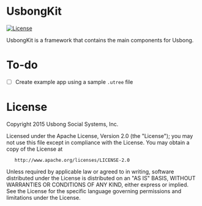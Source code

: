 # UsbongKit
[![License](https://img.shields.io/badge/license-ALv2-blue.svg)](./LICENSE)

UsbongKit is a framework that contains the main components for Usbong.

# To-do

- [ ] Create example app using a sample `.utree` file

# License

   Copyright 2015 Usbong Social Systems, Inc.

   Licensed under the Apache License, Version 2.0 (the "License");
   you may not use this file except in compliance with the License.
   You may obtain a copy of the License at

       http://www.apache.org/licenses/LICENSE-2.0

   Unless required by applicable law or agreed to in writing, software
   distributed under the License is distributed on an "AS IS" BASIS,
   WITHOUT WARRANTIES OR CONDITIONS OF ANY KIND, either express or implied.
   See the License for the specific language governing permissions and
   limitations under the License.
